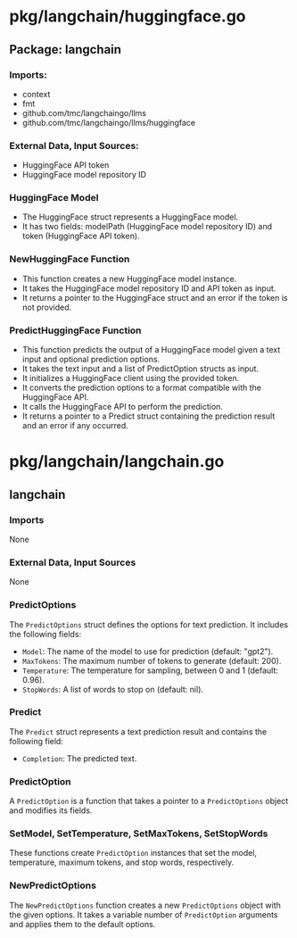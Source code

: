 # pkg/langchain/huggingface.go  
## Package: langchain  
  
### Imports:  
- context  
- fmt  
- github.com/tmc/langchaingo/llms  
- github.com/tmc/langchaingo/llms/huggingface  
  
### External Data, Input Sources:  
- HuggingFace API token  
- HuggingFace model repository ID  
  
### HuggingFace Model  
- The HuggingFace struct represents a HuggingFace model.  
- It has two fields: modelPath (HuggingFace model repository ID) and token (HuggingFace API token).  
  
### NewHuggingFace Function  
- This function creates a new HuggingFace model instance.  
- It takes the HuggingFace model repository ID and API token as input.  
- It returns a pointer to the HuggingFace struct and an error if the token is not provided.  
  
### PredictHuggingFace Function  
- This function predicts the output of a HuggingFace model given a text input and optional prediction options.  
- It takes the text input and a list of PredictOption structs as input.  
- It initializes a HuggingFace client using the provided token.  
- It converts the prediction options to a format compatible with the HuggingFace API.  
- It calls the HuggingFace API to perform the prediction.  
- It returns a pointer to a Predict struct containing the prediction result and an error if any occurred.  
  
# pkg/langchain/langchain.go  
## langchain  
  
### Imports  
  
None  
  
### External Data, Input Sources  
  
None  
  
### PredictOptions  
  
The `PredictOptions` struct defines the options for text prediction. It includes the following fields:  
  
- `Model`: The name of the model to use for prediction (default: "gpt2").  
- `MaxTokens`: The maximum number of tokens to generate (default: 200).  
- `Temperature`: The temperature for sampling, between 0 and 1 (default: 0.96).  
- `StopWords`: A list of words to stop on (default: nil).  
  
### Predict  
  
The `Predict` struct represents a text prediction result and contains the following field:  
  
- `Completion`: The predicted text.  
  
### PredictOption  
  
A `PredictOption` is a function that takes a pointer to a `PredictOptions` object and modifies its fields.  
  
### SetModel, SetTemperature, SetMaxTokens, SetStopWords  
  
These functions create `PredictOption` instances that set the model, temperature, maximum tokens, and stop words, respectively.  
  
### NewPredictOptions  
  
The `NewPredictOptions` function creates a new `PredictOptions` object with the given options. It takes a variable number of `PredictOption` arguments and applies them to the default options.  
  
  
  
